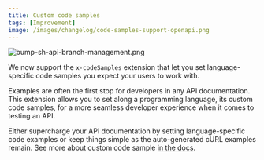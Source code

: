 ```yaml
---
title: Custom code samples
tags: [Improvement]
image: /images/changelog/code-samples-support-openapi.png
---
```


![bump-sh-api-branch-management.png](/images/changelog/code-samples-support-openapi.png)

We now support the `x-codeSamples` extension that let you set language-specific code samples you expect your users to work with.

Examples are often the first stop for developers in any API documentation. This extension allows you to set along a programming language, its custom code samples, for a more seamless developer experience when it comes to testing an API.

Either supercharge your API documentation by setting language-specific code examples or keep things simple as the auto-generated cURL examples remain. See more about custom code sample [in the docs](/help/specification-support/doc-code-samples/).
